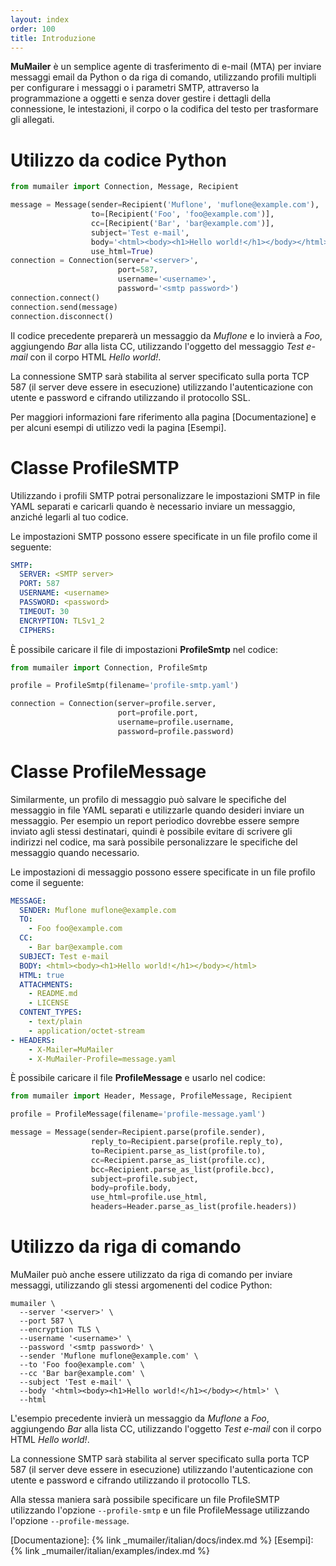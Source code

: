 ```yaml
---
layout: index
order: 100
title: Introduzione
---
```


**MuMailer** è un semplice agente di trasferimento di e-mail (MTA) per inviare
messaggi email da Python o da riga di comando, utilizzando profili multipli
per configurare i messaggi o i parametri SMTP, attraverso la programmazione a
oggetti e senza dover gestire i dettagli della connessione, le intestazioni,
il corpo o la codifica del testo per trasformare gli allegati.

# Utilizzo da codice Python

```python
from mumailer import Connection, Message, Recipient

message = Message(sender=Recipient('Muflone', 'muflone@example.com'),
                  to=[Recipient('Foo', 'foo@example.com')],
                  cc=[Recipient('Bar', 'bar@example.com')],
                  subject='Test e-mail',
                  body='<html><body><h1>Hello world!</h1></body></html>',
                  use_html=True)
connection = Connection(server='<server>',
                        port=587,
                        username='<username>',
                        password='<smtp password>')
connection.connect()
connection.send(message)
connection.disconnect()
```

Il codice precedente preparerà un messaggio da *Muflone* e lo invierà a
*Foo*, aggiungendo *Bar* alla lista CC, utilizzando l'oggetto del messaggio
*Test e-mail* con il corpo HTML *Hello world!*.

La connessione SMTP sarà stabilita al server specificato sulla porta TCP 587
(il server deve essere in esecuzione) utilizzando l'autenticazione con utente
e password e cifrando utilizzando il protocollo SSL.

Per maggiori informazioni fare riferimento alla pagina [Documentazione]
e per alcuni esempi di utilizzo vedi la pagina [Esempi].

# Classe ProfileSMTP

Utilizzando i profili SMTP potrai personalizzare le impostazioni SMTP in file
YAML separati e caricarli quando è necessario inviare un messaggio, anziché
legarli al tuo codice.

Le impostazioni SMTP possono essere specificate in un file profilo come il
seguente:

```yaml
SMTP:
  SERVER: <SMTP server>
  PORT: 587
  USERNAME: <username>
  PASSWORD: <password>
  TIMEOUT: 30
  ENCRYPTION: TLSv1_2
  CIPHERS:
```

È possibile caricare il file di impostazioni **ProfileSmtp** nel codice:

```python
from mumailer import Connection, ProfileSmtp

profile = ProfileSmtp(filename='profile-smtp.yaml')

connection = Connection(server=profile.server,
                        port=profile.port,
                        username=profile.username,
                        password=profile.password)
```

# Classe ProfileMessage

Similarmente, un profilo di messaggio può salvare le specifiche del messaggio
in file YAML separati e utilizzarle quando desideri inviare un messaggio.
Per esempio un report periodico dovrebbe essere sempre inviato agli stessi
destinatari, quindi è possibile evitare di scrivere gli indirizzi nel codice,
ma sarà possibile personalizzare le specifiche del messaggio quando necessario.

Le impostazioni di messaggio possono essere specificate in un file profilo
come il seguente:

```yaml
MESSAGE:
  SENDER: Muflone muflone@example.com
  TO:
    - Foo foo@example.com
  CC:
    - Bar bar@example.com
  SUBJECT: Test e-mail
  BODY: <html><body><h1>Hello world!</h1></body></html>
  HTML: true
  ATTACHMENTS:
    - README.md
    - LICENSE
  CONTENT_TYPES:
    - text/plain
    - application/octet-stream
- HEADERS:
    - X-Mailer=MuMailer
    - X-MuMailer-Profile=message.yaml
```

È possibile caricare il file **ProfileMessage** e usarlo nel codice:

```python
from mumailer import Header, Message, ProfileMessage, Recipient

profile = ProfileMessage(filename='profile-message.yaml')

message = Message(sender=Recipient.parse(profile.sender),
                  reply_to=Recipient.parse(profile.reply_to),
                  to=Recipient.parse_as_list(profile.to),
                  cc=Recipient.parse_as_list(profile.cc),
                  bcc=Recipient.parse_as_list(profile.bcc),
                  subject=profile.subject,
                  body=profile.body,
                  use_html=profile.use_html,
                  headers=Header.parse_as_list(profile.headers))
```

# Utilizzo da riga di comando

MuMailer può anche essere utilizzato da riga di comando per inviare messaggi,
utilizzando gli stessi argomenenti del codice Python:

```shell
mumailer \
  --server '<server>' \
  --port 587 \
  --encryption TLS \
  --username '<username>' \
  --password '<smtp password>' \
  --sender 'Muflone muflone@example.com' \
  --to 'Foo foo@example.com' \
  --cc 'Bar bar@example.com' \
  --subject 'Test e-mail' \
  --body '<html><body><h1>Hello world!</h1></body></html>' \
  --html
```

L'esempio precedente invierà un messaggio da *Muflone* a *Foo*, aggiungendo
*Bar* alla lista CC, utilizzando l'oggetto *Test e-mail* con il corpo HTML
*Hello world!*.

La connessione SMTP sarà stabilita al server specificato sulla porta TCP 587
(il server deve essere in esecuzione) utilizzando l'autenticazione con utente
e password e cifrando utilizzando il protocollo TLS.

Alla stessa maniera sarà possibile specificare un file ProfileSMTP utilizzando
l'opzione `--profile-smtp` e un file ProfileMessage utilizzando l'opzione
`--profile-message`.

[Documentazione]: {% link _mumailer/italian/docs/index.md %}
[Esempi]: {% link _mumailer/italian/examples/index.md %}
